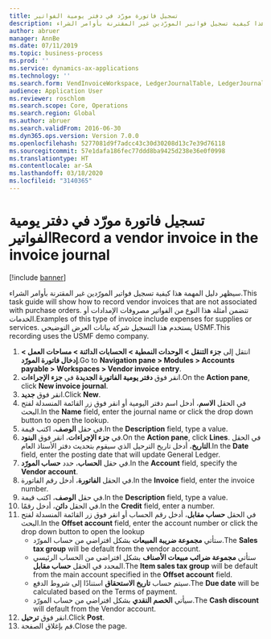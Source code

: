 ```yaml
---
title: تسجيل فاتورة مورّد في دفتر يومية الفواتير
description: سيظهر دليل المهمة هذا كيفية تسجيل فواتير المورّدين غير المقترنة بأوامر الشراء.
author: abruer
manager: AnnBe
ms.date: 07/11/2019
ms.topic: business-process
ms.prod: ''
ms.service: dynamics-ax-applications
ms.technology: ''
ms.search.form: VendInvoiceWorkspace, LedgerJournalTable, LedgerJournalTransVendInvoice
audience: Application User
ms.reviewer: roschlom
ms.search.scope: Core, Operations
ms.search.region: Global
ms.author: abruer
ms.search.validFrom: 2016-06-30
ms.dyn365.ops.version: Version 7.0.0
ms.openlocfilehash: 5277081d9f7adcc43c30d30208d13c7e39d76118
ms.sourcegitcommit: 57e1dafa186fec77ddd8ba9425d238e36e0f0998
ms.translationtype: HT
ms.contentlocale: ar-SA
ms.lasthandoff: 03/18/2020
ms.locfileid: "3140365"
---
```

# <a name="record-a-vendor-invoice-in-the-invoice-journal"></a><span data-ttu-id="ef909-103">تسجيل فاتورة مورّد في دفتر يومية الفواتير</span><span class="sxs-lookup"><span data-stu-id="ef909-103">Record a vendor invoice in the invoice journal</span></span>

[!include [banner](../../includes/banner.md)]

<span data-ttu-id="ef909-104">سيظهر دليل المهمة هذا كيفية تسجيل فواتير المورّدين غير المقترنة بأوامر الشراء.</span><span class="sxs-lookup"><span data-stu-id="ef909-104">This task guide will show how to record vendor invoices that are not associated with purchase orders.</span></span> <span data-ttu-id="ef909-105">تتضمن أمثلة هذا النوع من الفواتير مصروفات الإمدادات أو الخدمات.</span><span class="sxs-lookup"><span data-stu-id="ef909-105">Examples of this type of invoice include expenses for supplies or services.</span></span>  <span data-ttu-id="ef909-106">يستخدم هذا التسجيل شركة بيانات العرض التوضيحي USMF.</span><span class="sxs-lookup"><span data-stu-id="ef909-106">This recording uses the USMF demo company.</span></span>

1. <span data-ttu-id="ef909-107">انتقل إلى **جزء التنقل > الوحدات النمطية > الحسابات الدائنة > مساحات العمل > إدخال فاتورة المورّد‬**.</span><span class="sxs-lookup"><span data-stu-id="ef909-107">Go to **Navigation pane > Modules > Accounts payable > Workspaces > Vendor invoice entry**.</span></span>
2. <span data-ttu-id="ef909-108">انقر فوق **دفتر يومية الفاتورة الجديدة‬** في **جزء الإجراءات**.</span><span class="sxs-lookup"><span data-stu-id="ef909-108">On the **Action pane**, click **New invoice journal**.</span></span>
3. <span data-ttu-id="ef909-109">انقر فوق **جديد**.</span><span class="sxs-lookup"><span data-stu-id="ef909-109">Click **New**.</span></span>
4. <span data-ttu-id="ef909-110">في الحقل **الاسم**، أدخل اسم دفتر اليومية أو انقر فوق زر القائمة المنسدلة لفتح البحث.</span><span class="sxs-lookup"><span data-stu-id="ef909-110">In the **Name** field, enter the journal name or click the drop down button to open the lookup.</span></span>
5. <span data-ttu-id="ef909-111">في حقل **الوصف**، اكتب قيمة.</span><span class="sxs-lookup"><span data-stu-id="ef909-111">In the **Description** field, type a value.</span></span>
6. <span data-ttu-id="ef909-112">في **جزء الإجراءات**، انقر فوق **البنود**.</span><span class="sxs-lookup"><span data-stu-id="ef909-112">On the **Action pane**, click **Lines**.</span></span> <span data-ttu-id="ef909-113">في الحقل **التاريخ**، أدخل تاريخ الترحيل الذي سيقوم بتحديث دفتر الأستاذ العام.</span><span class="sxs-lookup"><span data-stu-id="ef909-113">In the **Date** field, enter the posting date that will update General Ledger.</span></span>  
7. <span data-ttu-id="ef909-114">في حقل **الحساب**، حدد **حساب المورّد**.</span><span class="sxs-lookup"><span data-stu-id="ef909-114">In the **Account** field, specify the **Vendor account**.</span></span>
8. <span data-ttu-id="ef909-115">في الحقل **الفاتورة**، أدخل رقم الفاتورة.</span><span class="sxs-lookup"><span data-stu-id="ef909-115">In the **Invoice** field, enter the invoice number.</span></span>
9. <span data-ttu-id="ef909-116">في حقل **الوصف**، اكتب قيمة.</span><span class="sxs-lookup"><span data-stu-id="ef909-116">In the **Description** field, type a value.</span></span>
10. <span data-ttu-id="ef909-117">في الحقل **دائن**، أدخل رقمًا.</span><span class="sxs-lookup"><span data-stu-id="ef909-117">In the **Credit** field, enter a number.</span></span>
11. <span data-ttu-id="ef909-118">في الحقل **حساب مقابل**، أدخل رقم الحساب أو انقر فوق زر القائمة المنسدلة لفتح البحث.</span><span class="sxs-lookup"><span data-stu-id="ef909-118">In the **Offset account** field, enter the account number or click the drop down button to open the lookup</span></span>
    * <span data-ttu-id="ef909-119">ستأتي **مجموعة ضريبة المبيعات** بشكل افتراضي من حساب المورّد.</span><span class="sxs-lookup"><span data-stu-id="ef909-119">The **Sales tax group** will be default from the vendor account.</span></span>  
    * <span data-ttu-id="ef909-120">ستأتي **مجموعة ضرائب مبيعات الأصناف** بشكل افتراضي من الحساب الرئيسي المحدد في الحقل **حساب مقابل**.</span><span class="sxs-lookup"><span data-stu-id="ef909-120">The **Item sales tax group** will be default from the main account specified in the **Offset account** field.</span></span>  
    * <span data-ttu-id="ef909-121">سيتم حساب **تاريخ الاستحقاق** استنادًا إلى شروط الدفع.</span><span class="sxs-lookup"><span data-stu-id="ef909-121">The **Due date** will be calculated based on the Terms of payment.</span></span>  
    * <span data-ttu-id="ef909-122">سيأتي **الخصم النقدي** بشكل افتراضي من حساب المورّد.</span><span class="sxs-lookup"><span data-stu-id="ef909-122">The **Cash discount** will default from the Vendor account.</span></span>  
12. <span data-ttu-id="ef909-123">انقر فوق **ترحيل**.</span><span class="sxs-lookup"><span data-stu-id="ef909-123">Click **Post**.</span></span>
13. <span data-ttu-id="ef909-124">قم بإغلاق الصفحة.</span><span class="sxs-lookup"><span data-stu-id="ef909-124">Close the page.</span></span>

